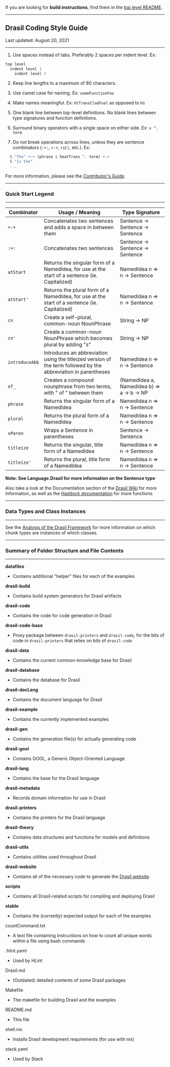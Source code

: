 If you are looking for **build instructions**, find them in the [top level README](https://github.com/JacquesCarette/Drasil).

--------------------------------------------------
## Drasil Coding Style Guide
Last updated: August 20, 2021

--------------------------------------------------

1. Use spaces instead of tabs. Preferably 2 spaces per indent level. Ex:

```Haskell
top level
  indent level 1
    indent level 2
```
2. Keep line lengths to a maximum of 80 characters.

3. Use camel case for naming. Ex: `someFunctionFoo`

4. Make names meaningful. Ex: `htTransCladFuel` as opposed to `hG`

5. One blank line between top-level definitions. No blank lines between type signatures and function definitions.

6. Surround binary operators with a single space on either side. Ex: `x ^. term`

7. Do not break operations across lines, unless they are sentence combinators (`:+:`, `+:+`, `(sC)`, etc.). Ex: 

```Haskell
  S "The" +:+ (phrase $ heatTrans ^. term) +:+ 
  S "is the"
  ...
```
For more information, please see the [Contributor's Guide](https://github.com/JacquesCarette/Drasil/wiki/Contributor's-Guide).

-------------------------------------------------
### Quick Start Legend
-------------------------------------------------

| Combinator | Usage / Meaning | Type Signature |
|------------|-----------------|----------------|
| `+:+` | Concatenates two sentences and adds a space in between them | Sentence -> Sentence -> Sentence |
| `:+:` | Concatenates two sentences | Sentence -> Sentence -> Sentence |
| `atStart` | Returns the singular form of a NamedIdea, for use at the start of a sentence (ie. Capitalized) | NamedIdea n => n -> Sentence |
| `atStart'` | Returns the plural form of a NamedIdea, for use at the start of a sentence (ie. Capitalized) | NamedIdea n => n -> Sentence |
| `cn` | Create a self-plural, common-noun NounPhrase | String -> NP |
| `cn'` | Create a common-noun NounPhrase which becomes plural by adding "s" | String -> NP |
| `introduceAbb` | Introduces an abbreviation using the titleized version of the term followed by the abbreviation in parentheses | NamedIdea n => n -> Sentence |
| `of_` | Creates a compound nounphrase from two terms, with " of " between them | (NamedIdea a, NamedIdea b) => a -> b -> NP |
| `phrase` | Returns the singular form of a NamedIdea | NamedIdea n => n -> Sentence |
| `plural` | Returns the plural form of a NamedIdea | NamedIdea n => n -> Sentence |
| `sParen` | Wraps a Sentence in parentheses | Sentence -> Sentence |
| `titleize` | Returns the singular, title form of a NamedIdea | NamedIdea n => n -> Sentence |
| `titleize'` | Returns the plural, title form of a NamedIdea | NamedIdea n => n -> Sentence |

**Note: See Language.Drasil for more information on the Sentence type**

Also take a look at the Documentation section of the [Drasil Wiki](https://github.com/JacquesCarette/Drasil/wiki) for more information, as well as the [Haddock documentation](https://jacquescarette.github.io/Drasil/docs/full/index.html) for more functions.

-------------------------------------------------
### Data Types and Class Instances
-------------------------------------------------

See the 
[Analysis of the Drasil Framework](https://jacquescarette.github.io/Drasil/#Sec:Analysis) for more information on which chunk types are instances of which classes.

--------------------------------------------------
### Summary of Folder Structure and File Contents
--------------------------------------------------

**datafiles**
  - Contains additional "helper" files for each of the examples

**drasil-build**
  - Contains build system generators for Drasil artifacts

**drasil-code**
  - Contains the code for code generation in Drasil

**drasil-code-base**
  - Proxy package between `drasil-printers` and `drasil-code`, for the bits of code in `drasil-printers` that relies on bits of `drasil-code`

**drasil-data**
  - Contains the current common-knowledge base for Drasil

**drasil-database**
* Contains the database for Drasil

**drasil-docLang**
  - Contains the document language for Drasil

**drasil-example**
  - Contains the currently implemented examples

**drasil-gen**
  - Contains the generation file(s) for actually generating code

**drasil-gool**
  - Contains GOOL, a Generic Object-Oriented Language

**drasil-lang**
  - Contains the base for the Drasil language

**drasil-metadata**
  - Records domain information for use in Drasil

**drasil-printers**
  - Contains the printers for the Drasil language

**drasil-theory**
  - Contains data structures and functions for models and definitions

**drasil-utils**
  - Contains utilities used throughout Drasil

**drasil-website**
- Contains all of the necessary code to generate the [Drasil website](https://jacquescarette.github.io/Drasil/).

**scripts**
  - Contains all Drasil-related scripts for compiling and deploying Drasil

**stable**
  - Contains the (currently) expected output for each of the examples

countCommand.txt
  - A text file containing instructions on how to count all unique words 
    within a file using bash commands

.hlint.yaml
  - Used by HLint

Drasil.md
  - (Outdated) detailed contents of some Drasil packages

Makefile
  - The makefile for building Drasil and the examples

README.md
  - This file

shell.nix
  - Installs Drasil development requirements (for use with nix)

stack.yaml
  - Used by Stack
